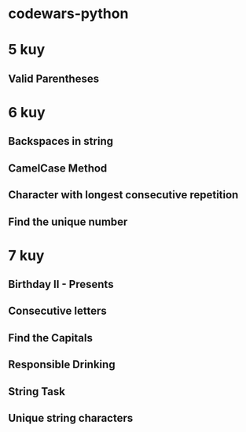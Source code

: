 # codewars-python

# 5 kuy
## Valid Parentheses

# 6 kuy
## Backspaces in string
## CamelCase Method
## Character with longest consecutive repetition
## Find the unique number


# 7 kuy
## Birthday II - Presents
## Consecutive letters
## Find the Capitals
## Responsible Drinking
## String Task
## Unique string characters
